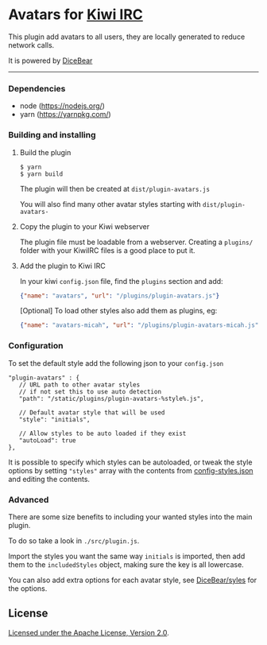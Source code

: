 # Avatars for [Kiwi IRC](https://kiwiirc.com)

This plugin add avatars to all users, they are locally generated to reduce network calls.

It is powered by [DiceBear](https://dicebear.com/)

---

### Dependencies
* node (https://nodejs.org/)
* yarn (https://yarnpkg.com/)

### Building and installing

1. Build the plugin

   ```console
   $ yarn
   $ yarn build
   ```

   The plugin will then be created at `dist/plugin-avatars.js`

   You will also find many other avatar styles starting with `dist/plugin-avatars-`

2. Copy the plugin to your Kiwi webserver

   The plugin file must be loadable from a webserver. Creating a `plugins/` folder with your KiwiIRC files is a good place to put it.

3. Add the plugin to Kiwi IRC

   In your kiwi `config.json` file, find the `plugins` section and add:
   ```json
   {"name": "avatars", "url": "/plugins/plugin-avatars.js"}
   ```

   [Optional] To load other styles also add them as plugins, eg:
    ```json
   {"name": "avatars-micah", "url": "/plugins/plugin-avatars-micah.js"}
   ```

### Configuration

To set the default style add the following json to your `config.json`

```json5
"plugin-avatars" : {
   // URL path to other avatar styles
   // if not set this to use auto detection
   "path": "/static/plugins/plugin-avatars-%style%.js",

   // Default avatar style that will be used
   "style": "initials",

   // Allow styles to be auto loaded if they exist
   "autoLoad": true
},
```

It is possible to specify which styles can be autoloaded, or tweak the style options by setting `"styles"` array with the contents from [config-styles.json](https://github.com/ItsOnlyBinary/kiwiirc-plugin-avatars/blob/master/src/config-styles.json) and editing the contents.

### Advanced

There are some size benefits to including your wanted styles into the main plugin.

To do so take a look in `./src/plugin.js`.

Import the styles you want the same way `initials` is imported, then add them to the `includedStyles` object, making sure the key is all lowercase.

You can also add extra options for each avatar style, see [DiceBear/syles](https://dicebear.com/styles) for the options.

## License

[Licensed under the Apache License, Version 2.0](LICENSE).
